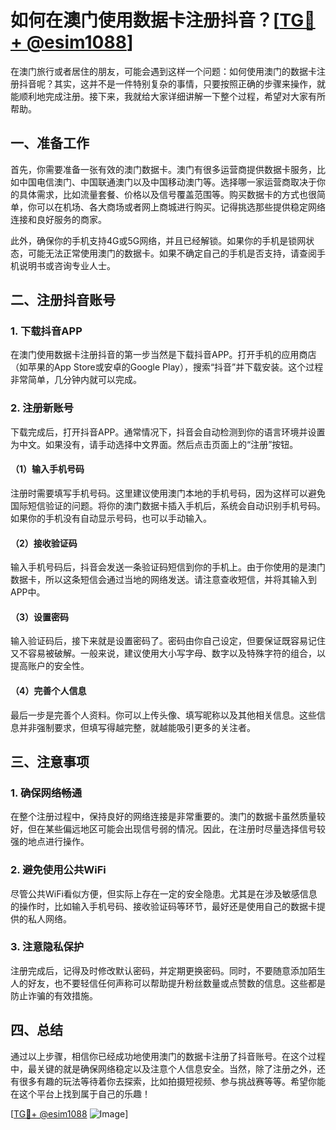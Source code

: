 # 如何在澳门使用数据卡注册抖音？[[TG💪+ @esim1088](https://t.me/s/esim1088)]

在澳门旅行或者居住的朋友，可能会遇到这样一个问题：如何使用澳门的数据卡注册抖音呢？其实，这并不是一件特别复杂的事情，只要按照正确的步骤来操作，就能顺利地完成注册。接下来，我就给大家详细讲解一下整个过程，希望对大家有所帮助。

## 一、准备工作

首先，你需要准备一张有效的澳门数据卡。澳门有很多运营商提供数据卡服务，比如中国电信澳门、中国联通澳门以及中国移动澳门等。选择哪一家运营商取决于你的具体需求，比如流量套餐、价格以及信号覆盖范围等。购买数据卡的方式也很简单，你可以在机场、各大商场或者网上商城进行购买。记得挑选那些提供稳定网络连接和良好服务的商家。

此外，确保你的手机支持4G或5G网络，并且已经解锁。如果你的手机是锁网状态，可能无法正常使用澳门的数据卡。如果不确定自己的手机是否支持，请查阅手机说明书或咨询专业人士。

## 二、注册抖音账号

### 1. 下载抖音APP

在澳门使用数据卡注册抖音的第一步当然是下载抖音APP。打开手机的应用商店（如苹果的App Store或安卓的Google Play），搜索“抖音”并下载安装。这个过程非常简单，几分钟内就可以完成。

### 2. 注册新账号

下载完成后，打开抖音APP。通常情况下，抖音会自动检测到你的语言环境并设置为中文。如果没有，请手动选择中文界面。然后点击页面上的“注册”按钮。

#### （1）输入手机号码

注册时需要填写手机号码。这里建议使用澳门本地的手机号码，因为这样可以避免国际短信验证的问题。将你的澳门数据卡插入手机后，系统会自动识别手机号码。如果你的手机没有自动显示号码，也可以手动输入。

#### （2）接收验证码

输入手机号码后，抖音会发送一条验证码短信到你的手机上。由于你使用的是澳门数据卡，所以这条短信会通过当地的网络发送。请注意查收短信，并将其输入到APP中。

#### （3）设置密码

输入验证码后，接下来就是设置密码了。密码由你自己设定，但要保证既容易记住又不容易被破解。一般来说，建议使用大小写字母、数字以及特殊字符的组合，以提高账户的安全性。

#### （4）完善个人信息

最后一步是完善个人资料。你可以上传头像、填写昵称以及其他相关信息。这些信息并非强制要求，但填写得越完整，就越能吸引更多的关注者。

## 三、注意事项

### 1. 确保网络畅通

在整个注册过程中，保持良好的网络连接是非常重要的。澳门的数据卡虽然质量较好，但在某些偏远地区可能会出现信号弱的情况。因此，在注册时尽量选择信号较强的地点进行操作。

### 2. 避免使用公共WiFi

尽管公共WiFi看似方便，但实际上存在一定的安全隐患。尤其是在涉及敏感信息的操作时，比如输入手机号码、接收验证码等环节，最好还是使用自己的数据卡提供的私人网络。

### 3. 注意隐私保护

注册完成后，记得及时修改默认密码，并定期更换密码。同时，不要随意添加陌生人的好友，也不要轻信任何声称可以帮助提升粉丝数量或点赞数的信息。这些都是防止诈骗的有效措施。

## 四、总结

通过以上步骤，相信你已经成功地使用澳门的数据卡注册了抖音账号。在这个过程中，最关键的就是确保网络稳定以及注意个人信息安全。当然，除了注册之外，还有很多有趣的玩法等待着你去探索，比如拍摄短视频、参与挑战赛等等。希望你能在这个平台上找到属于自己的乐趣！

[[TG💪+ @esim1088](https://t.me/s/esim1088) ![Image](https://i.postimg.cc/4NQfJmqS/Snipaste-2025-05-13-00-14-12.png)]
